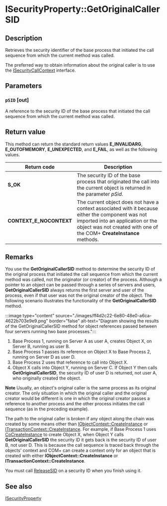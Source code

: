 # ISecurityProperty::GetOriginalCallerSID

## Description

Retrieves the security identifier of the base process that initiated the call sequence from which the
current method was called.

The preferred way to obtain information about the original caller is to use the
[ISecurityCallContext](https://learn.microsoft.com/windows/desktop/api/comsvcs/nn-comsvcs-isecuritycallcontext) interface.

## Parameters

### `pSID` [out]

A reference to the security ID of the base process that initiated the call sequence from which the current
method was called.

## Return value

This method can return the standard return values **E_INVALIDARG**,
**E_OUTOFMEMORY**, **E_UNEXPECTED**, and
**E_FAIL**, as well as the following values.

| Return code | Description |
| --- | --- |
| **S_OK** | The security ID of the base process that originated the call into the current object is returned in the parameter *pSid*. |
| **CONTEXT_E_NOCONTEXT** | The current object does not have a context associated with it because either the component was not imported into an application or the object was not created with one of the COM+ **CreateInstance** methods. |

## Remarks

You use the
**GetOriginalCallerSID** method to
determine the security ID of the original process that initiated the call sequence from which the current method
was called, not the originator (or creator) of the process. Although a pointer to an object can be passed through
a series of servers and users,
**GetOriginalCallerSID** always
returns the first server and user of the process, even if that user was not the original creator of the object.
The following scenario illustrates the functionality of the
**GetOriginalCallerSID** method.

:::image type="content" source="./images/ff4d2c22-6e80-48e0-a6ca-4622b703e9e9.png" border="false" alt-text="Diagram showing the results of the GetOriginalCallerSID method for object references passed between four servers running two base processes.":::

1. Base Process 1, running on Server A as user A, creates Object X, on Server B, running as user B.
2. Base Process 1 passes its reference on Object X to Base Process 2, running on Server D as user D.
3. Base Process 2 uses that reference to call into Object X.
4. Object X calls into Object Y, running on Server C. If Object Y then calls
   **GetOriginalCallerSID**, the
   security ID of user D is returned, not user A, who originally created the object.

**Note** Usually, an object's original caller is the same process as its original creator. The only situation in
which the original caller and the original creator would be different is one in which the original creator passes
a reference to another process and the other process initiates the call sequence (as in the preceding
example).

The path to the original caller is broken if any object along the chain was created by some means other than
[IObjectContext::CreateInstance](https://learn.microsoft.com/windows/desktop/api/comsvcs/nf-comsvcs-iobjectcontext-createinstance) or
[ITransactionContext::CreateInstance](https://learn.microsoft.com/windows/desktop/api/comsvcs/nf-comsvcs-itransactioncontext-createinstance).
For example, if Base Process 1 uses [CoCreateInstance](https://learn.microsoft.com/windows/desktop/api/combaseapi/nf-combaseapi-cocreateinstance)
to create Object X, when Object Y calls
**GetOriginalCallerSID** the security
ID it gets back is the security ID of user B, not user D. This is because the call sequence is traced back
through the objects' context and COM+ can create a context only for an object that is created with either
**IObjectContext::CreateInstance** or
**ITransactionContext::CreateInstance**.

You must call [ReleaseSID](https://learn.microsoft.com/windows/desktop/api/comsvcs/nf-comsvcs-isecurityproperty-releasesid) on a security
ID when you finish using it.

## See also

[ISecurityProperty](https://learn.microsoft.com/windows/desktop/api/comsvcs/nn-comsvcs-isecurityproperty)